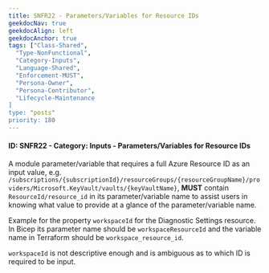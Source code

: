 ```yaml
---
title: SNFR22 - Parameters/Variables for Resource IDs
geekdocNav: true
geekdocAlign: left
geekdocAnchor: true
tags: ["Class-Shared",
  "Type-NonFunctional",
  "Category-Inputs",
  "Language-Shared",
  "Enforcement-MUST",
  "Persona-Owner",
  "Persona-Contributor",
  "Lifecycle-Maintenance
]
type: "posts"
priority: 180
---
```


#### ID: SNFR22 - Category: Inputs - Parameters/Variables for Resource IDs

A module parameter/variable that requires a full Azure Resource ID as an input value, e.g. `/subscriptions/{subscriptionId}/resourceGroups/{resourceGroupName}/providers/Microsoft.KeyVault/vaults/{keyVaultName}`, **MUST** contain `ResourceId/resource_id` in its parameter/variable name to assist users in knowing what value to provide at a glance of the parameter/variable name.

Example for the property `workspaceId` for the Diagnostic Settings resource. In Bicep its parameter name should be `workspaceResourceId` and the variable name in Terraform should be `workspace_resource_id`.

`workspaceId` is not descriptive enough and is ambiguous as to which ID is required to be input.
